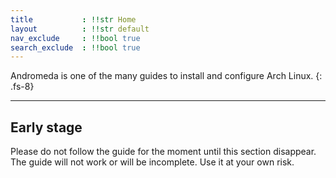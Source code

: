 ```yaml
---
title           : !!str Home
layout          : !!str default
nav_exclude     : !!bool true
search_exclude  : !!bool true
---
```


Andromeda is one of the many guides to install and configure Arch Linux.
{: .fs-8}

---

## Early stage
Please do not follow the guide for the moment until this section disappear. The guide will not work or will be incomplete. Use it at your own risk.
